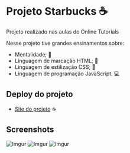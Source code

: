 # Projeto Starbucks ☕

Projeto realizado nas aulas do Online Tutorials

Nesse projeto tive grandes ensinamentos sobre:
- Mentalidade; 🧠
- Linguagem de marcação HTML; 🦴
- Linguagem de estilização CSS; 🎨
- Linguagem de programação JavaScript. ‍💻

## Deploy do projeto

- [Site do projeto](https://gabrielcunha1.github.io/starbucks-project/) ☕

## Screenshots

![Imgur](https://imgur.com/GTBMJIE)
![Imgur](https://imgur.com/UoigN6B)
![Imgur](https://imgur.com/x0CKEjl)
